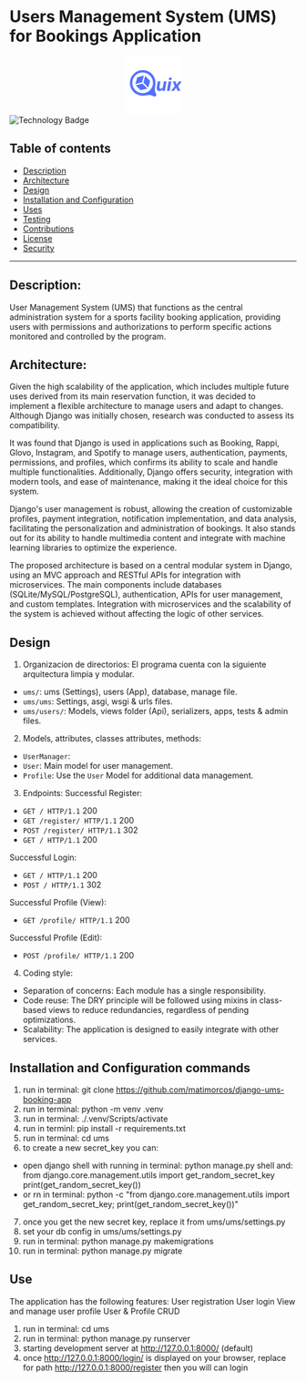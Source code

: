 # Users Management System (UMS) for Bookings Application

<div align="center">
    <img src="quix.png" alt="Logo" style="width: 100px; height: 100px;">
</div>

<div align="left">
    <img src="https://img.shields.io/badge/technology-framework/language-darkorange" alt="Technology Badge">
</div>

## Table of contents

- [Description](#Description)
- [Architecture](#Architecture)
- [Design](#Design)
- [Installation and Configuration](#Installation-and-Configuration)
- [Uses](#Uses)
- [Testing](#Testing)
- [Contributions](#Contributions)
- [License](#License)
- [Security](#Security)

---

## Description:
User Management System (UMS) that functions as the central administration system for a sports facility booking application, providing users with permissions and authorizations to perform specific actions monitored and controlled by the program.

## Architecture:
Given the high scalability of the application, which includes multiple future uses derived from its main reservation function, it was decided to implement a flexible architecture to manage users and adapt to changes. Although Django was initially chosen, research was conducted to assess its compatibility.

It was found that Django is used in applications such as Booking, Rappi, Glovo, Instagram, and Spotify to manage users, authentication, payments, permissions, and profiles, which confirms its ability to scale and handle multiple functionalities. Additionally, Django offers security, integration with modern tools, and ease of maintenance, making it the ideal choice for this system.

Django's user management is robust, allowing the creation of customizable profiles, payment integration, notification implementation, and data analysis, facilitating the personalization and administration of bookings. It also stands out for its ability to handle multimedia content and integrate with machine learning libraries to optimize the experience.

The proposed architecture is based on a central modular system in Django, using an MVC approach and RESTful APIs for integration with microservices. The main components include databases (SQLite/MySQL/PostgreSQL), authentication, APIs for user management, and custom templates. Integration with microservices and the scalability of the system is achieved without affecting the logic of other services.

## Design
1) Organizacion de directorios: El programa cuenta con la siguiente arquitectura limpia y modular.
- `ums/`: ums (Settings), users (App), database, manage file.
- `ums/ums`: Settings, asgi, wsgi & urls files.
- `ums/users/`: Models, views folder (Api), serializers, apps, tests & admin files.
2) Models, attributes, classes attributes, methods:
- `UserManager`:
- `User`: Main model for user management.
- `Profile`: Use the `User` Model for additional data management.
3) Endpoints:
Successful Register:
- `GET / HTTP/1.1` 200
- `GET /register/ HTTP/1.1` 200
- `POST /register/ HTTP/1.1` 302
- `GET / HTTP/1.1` 200

Successful Login:
- `GET / HTTP/1.1` 200
- `POST / HTTP/1.1` 302

Successful Profile (View):
- `GET /profile/ HTTP/1.1` 200

Successful Profile (Edit):
- `POST /profile/ HTTP/1.1` 200

4) Coding style:
- Separation of concerns: Each module has a single responsibility.
- Code reuse: The DRY principle will be followed using mixins in class-based views to reduce redundancies, regardless of pending optimizations.
- Scalability: The application is designed to easily integrate with other services.


## Installation and Configuration commands
1. run in terminal: git clone https://github.com/matimorcos/django-ums-booking-app
2. run in terminal: python -m venv .venv
3. run in terminal: ./.venv/Scripts/activate
4. run in terminl: pip install -r requirements.txt
5. run in terminal: cd ums
6. to create a new secret_key you can:
- open django shell with running in terminal: python manage.py shell and: from django.core.management.utils import get_random_secret_key
print(get_random_secret_key())
- or rn in terminal: python -c "from django.core.management.utils import get_random_secret_key; print(get_random_secret_key())"
7. once you get the new secret key, replace it from ums/ums/settings.py
8. set your db config in ums/ums/settings.py
9. run in terminal: python manage.py makemigrations
10. run in terminal: python manage.py migrate

## Use
The application has the following features:
User registration
User login
View and manage user profile
User & Profile CRUD

1. run in terminal: cd ums
2. run in terminal: python manage.py runserver
3. starting development server at http://127.0.0.1:8000/ (default)
4. once http://127.0.0.1:8000/login/ is displayed on your browser, replace for path http://127.0.0.1:8000/register then you will can login


